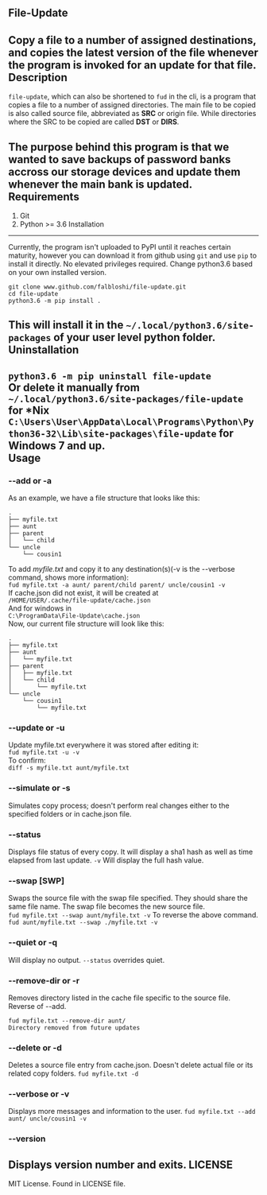 File-Update
---
Copy a file to a number of assigned destinations, and copies the latest version of the file whenever the program is invoked for an update for that file.
Description
---
`file-update`, which can also be shortened to `fud` in the cli, is a program that copies a file to a number of assigned directories. The main file to be copied is also called source file, abbreviated as **SRC** or origin file. While directories where the SRC to be copied are called **DST** or **DIRS**.

The purpose behind this program is that we wanted to save backups of password banks accross our storage devices and update them whenever the main bank is updated.  
Requirements
---
1. Git
2. Python >= 3.6
Installation
---
Currently, the program isn't uploaded to PyPI until it reaches certain maturity, however you can download it from github using `git` and use `pip` to install it directly. No elevated privileges required. Change python3.6 based on your own installed version.  
```
git clone www.github.com/falbloshi/file-update.git
cd file-update
python3.6 -m pip install .
```  
This will install it in the `~/.local/python3.6/site-packages` of your user level python folder.
Uninstallation
---
`python3.6 -m pip uninstall file-update`  
Or delete it manually from  
`~/.local/python3.6/site-packages/file-update` for *Nix  
`C:\Users\User\AppData\Local\Programs\Python\Python36-32\Lib\site-packages\file-update` for Windows 7 and up.  
Usage
---
### --add or -a
As an example, we have a file structure that looks like this:

```  
.
├── myfile.txt
├── aunt
├── parent
│   └── child
└── uncle
    └── cousin1
```  
To add _myfile.txt_ and copy it to any destination(s)(-v is the --verbose command, shows more information):  
`fud myfile.txt -a aunt/ parent/child parent/ uncle/cousin1 -v`   
If cache.json did not exist, it will be created at  
`/HOME/USER/.cache/file-update/cache.json`  
And for windows in  
`C:\ProgramData\File-Update\cache.json`  
Now, our current file structure will look like this:
```
.
├── myfile.txt
├── aunt
│   └── myfile.txt
├── parent
│   ├── myfile.txt
│   └── child
│       └── myfile.txt
└── uncle
    └── cousin1
        └── myfile.txt
```  
### --update or -u
Update myfile.txt everywhere it was stored after editing it:  
`fud myfile.txt -u -v`  
To confirm:  
`diff -s myfile.txt aunt/myfile.txt`
### --simulate or -s
Simulates copy process; doesn't perform real changes either to the specified folders or in cache.json file.
### --status
Displays file status of every copy. It will display a sha1 hash as well as time elapsed from last update. `-v` Will display the full hash value.
### --swap \[SWP\]
Swaps the source file with the swap file specified. They should share the same file name. The swap file becomes the new source file.  
`fud myfile.txt --swap aunt/myfile.txt -v`
To reverse the above command.
`fud aunt/myfile.txt --swap ./myfile.txt -v`
### --quiet or -q
Will display no output. `--status` overrides quiet. 
### --remove-dir or -r 
Removes directory listed in the cache file specific to the source file. Reverse of --add.
```
fud myfile.txt --remove-dir aunt/
Directory removed from future updates
```
### --delete or -d
Deletes a source file entry from cache.json. Doesn't delete actual file or its related copy folders.
```fud myfile.txt -d```
### --verbose or -v
Displays more messages and information to the user.
```fud myfile.txt --add aunt/ uncle/cousin1 -v```
### --version
Displays version number and exits.
LICENSE
---
MIT License. Found in LICENSE file. 